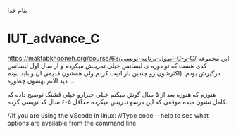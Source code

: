 بنام خدا
# IUT_advance_C
https://maktabkhooneh.org/course/68/اصول-برنامه-نویسی-C-و-C/
این مجموعه کدی هست که تو دوره ی لیسانس خیلی تمرینش میکردم و از سال اول لیسانس درگیرش بودم. (اکثرشون رو چندین بار ادیت کردم ولی همشون قدیمی ان و باید ببینم دید الانم بهشون چطوره ... 

هنوزم که هنوزه بعد از ۵ سال گوش میکنم خیلی چیزارو خیلی قشنگ توضیح داده که کامل نشون میده موقعی که این درسو تدریس میکرده حداقل ۵-۶ سال کد نویسی کرده.

//If you are using the VScode in linux: 
//Type code --help to see what options are available from the command line.